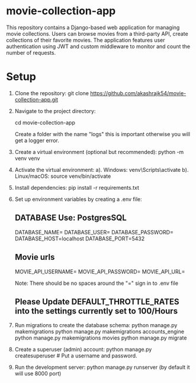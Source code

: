 # movie-collection-app
This repository contains a Django-based web application for managing movie collections. Users can browse movies from a third-party API, create collections of their favorite movies. The application features user authentication using JWT and custom middleware to monitor and count the number of requests.


# Setup

   1. Clone the repository:
       git clone https://github.com/akashrajk54/movie-collection-app.git

   2. Navigate to the project directory:
      
      cd movie-collection-app

      Create a folder with the name "logs" this is important otherwise you will get a logger error.

   4. Create a virtual environment (optional but recommended):
       python -m venv venv

   5. Activate the virtual environment:
      a). Windows:
          venv\Scripts\activate
      b). Linux/macOS:
          source venv/bin/activate

   6. Install dependencies:
      pip install -r requirements.txt

   7. Set up environment variables by creating a .env file:

       ## DATABASE Use: PostgresSQL
       DATABASE_NAME=
       DATABASE_USER=
       DATABASE_PASSWORD=
       DATABASE_HOST=localhost
       DATABASE_PORT=5432
       
       ## Movie urls
       MOVIE_API_USERNAME=
       MOVIE_API_PASSWORD=
       MOVIE_API_URL=

       Note: There should be no spaces around the "=" sign in to .env file

      ## Please Update DEFAULT_THROTTLE_RATES into the settings currently set to 100/Hours

   8. Run migrations to create the database schema:
      python manage.py makemigrations
      python manage.py makemigrations accounts_engine
      python manage.py makemigrations movies
      python manage.py migrate

   9. Create a superuser (admin) account:
      python manage.py createsuperuser  # Put a username and password.

   10. Run the development server:
      python manage.py runserver
      (by default it will use 8000 port)
